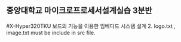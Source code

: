 ## 중앙대학교 마이크로프로세서설계실습 3분반

#X-Hyper320TKU 보드의 기능을 이용한 임베디드 시스템 설계
2. logo.txt , image.txt must be include in src file.
